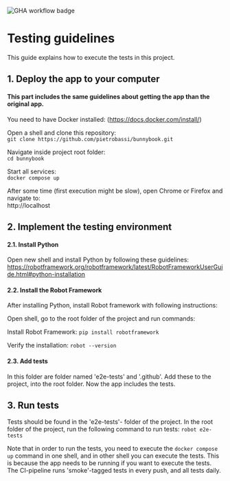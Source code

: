 ![GHA workflow badge](https://github.com/lassilaitinen/bunnybook/actions/workflows/main.yml/badge.svg)

# Testing guidelines
This guide explains how to execute the tests in this project.

## 1. Deploy the app to your computer
#### This part includes the same guidelines about getting the app than the original app.

You need to have Docker installed: (https://docs.docker.com/install/)

Open a shell and clone this repository:  
`git clone https://github.com/pietrobassi/bunnybook.git`  

Navigate inside project root folder:  
`cd bunnybook`  

Start all services:  
`docker compose up`  

After some time (first execution might be slow), open Chrome or Firefox and navigate to:  
http://localhost 

## 2. Implement the testing environment

#### 2.1. Install Python

Open new shell and install Python by following these guidelines: https://robotframework.org/robotframework/latest/RobotFrameworkUserGuide.html#python-installation

#### 2.2. Install the Robot Framework

After installing Python, install Robot framework with following instructions:

Open shell, go to the root folder of the project and run commands:

Install Robot Framework:
`pip install robotframework`

Verify the installation:
`robot --version`

#### 2.3. Add tests

In this folder are folder named 'e2e-tests' and '.github'. Add these to the project, into the root folder. Now the app includes the tests.

## 3. Run tests

Tests should be found in the 'e2e-tests'- folder of the project. In the root folder of the project, run the following command to run tests:
`robot e2e-tests`

Note that in order to run the tests, you need to execute the `docker compose up` command in one shell, and in other shell you can execute the tests. This is because the app needs to be running if you want to execute the tests. The CI-pipeline runs 'smoke'-tagged tests in every push, and all tests daily.